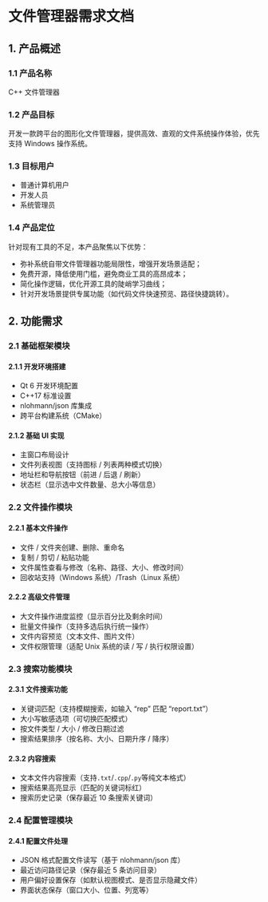 # 文件管理器需求文档

## 1. 产品概述

### 1.1 产品名称

C++ 文件管理器

### 1.2 产品目标

开发一款跨平台的图形化文件管理器，提供高效、直观的文件系统操作体验，优先支持 Windows 操作系统。

### 1.3 目标用户

- 普通计算机用户
- 开发人员
- 系统管理员

### 1.4 产品定位

针对现有工具的不足，本产品聚焦以下优势：

- 弥补系统自带文件管理器功能局限性，增强开发场景适配；
- 免费开源，降低使用门槛，避免商业工具的高昂成本；
- 简化操作逻辑，优化开源工具的陡峭学习曲线；
- 针对开发场景提供专属功能（如代码文件快速预览、路径快捷跳转）。

## 2. 功能需求

### 2.1 基础框架模块

#### 2.1.1 开发环境搭建

- Qt 6 开发环境配置
- C++17 标准设置
- nlohmann/json 库集成
- 跨平台构建系统（CMake）

#### 2.1.2 基础 UI 实现

- 主窗口布局设计
- 文件列表视图（支持图标 / 列表两种模式切换）
- 地址栏和导航按钮（前进 / 后退 / 刷新）
- 状态栏（显示选中文件数量、总大小等信息）

### 2.2 文件操作模块

#### 2.2.1 基本文件操作

- 文件 / 文件夹创建、删除、重命名
- 复制 / 剪切 / 粘贴功能
- 文件属性查看与修改（名称、路径、大小、修改时间）
- 回收站支持（Windows 系统）/Trash（Linux 系统）

#### 2.2.2 高级文件管理

- 大文件操作进度监控（显示百分比及剩余时间）
- 批量文件操作（支持多选后执行统一操作）
- 文件内容预览（文本文件、图片文件）
- 文件权限管理（适配 Unix 系统的读 / 写 / 执行权限设置）

### 2.3 搜索功能模块

#### 2.3.1 文件搜索功能

- 关键词匹配（支持模糊搜索，如输入 “rep” 匹配 “report.txt”）
- 大小写敏感选项（可切换匹配模式）
- 按文件类型 / 大小 / 修改日期过滤
- 搜索结果排序（按名称、大小、日期升序 / 降序）

#### 2.3.2 内容搜索

- 文本文件内容搜索（支持`.txt`/`.cpp`/`.py`等纯文本格式）
- 搜索结果高亮显示（匹配的关键词标红）
- 搜索历史记录（保存最近 10 条搜索关键词）

### 2.4 配置管理模块

#### 2.4.1 配置文件处理

- JSON 格式配置文件读写（基于 nlohmann/json 库）
- 最近访问路径记录（保存最近 5 条访问目录）
- 用户偏好设置保存（如默认视图模式、是否显示隐藏文件）
- 界面状态保存（窗口大小、位置、列宽等）



